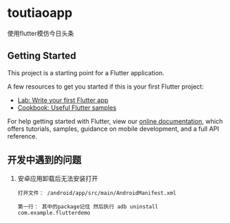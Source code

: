 # toutiaoapp

使用flutter模仿今日头条

## Getting Started

This project is a starting point for a Flutter application.

A few resources to get you started if this is your first Flutter project:

- [Lab: Write your first Flutter app](https://flutter.io/docs/get-started/codelab)
- [Cookbook: Useful Flutter samples](https://flutter.io/docs/cookbook)

For help getting started with Flutter, view our 
[online documentation](https://flutter.io/docs), which offers tutorials, 
samples, guidance on mobile development, and a full API reference.

## 开发中遇到的问题

1. 安卓应用卸载后无法安装打开
   
   ```
   打开文件： /android/app/src/main/AndroidManifest.xml

   第一行： 其中的package记住 然后执行 adb uninstall com.example.flutterdemo
   ```
